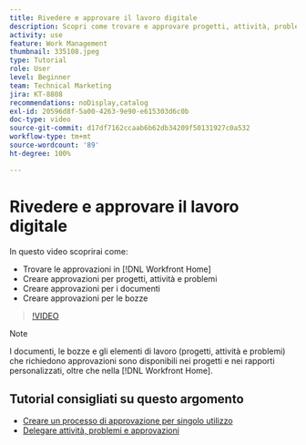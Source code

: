 ```yaml
---
title: Rivedere e approvare il lavoro digitale
description: Scopri come trovare e approvare progetti, attività, problemi, documenti e bozze in  [!DNL Workfront Home].
activity: use
feature: Work Management
thumbnail: 335108.jpeg
type: Tutorial
role: User
level: Beginner
team: Technical Marketing
jira: KT-8808
recommendations: noDisplay,catalog
exl-id: 20596d8f-5a00-4263-9e90-e615303d6c0b
doc-type: video
source-git-commit: d17df7162ccaab6b62db34209f50131927c0a532
workflow-type: tm+mt
source-wordcount: '89'
ht-degree: 100%

---
```


# Rivedere e approvare il lavoro digitale

In questo video scoprirai come:

* Trovare le approvazioni in [!DNL Workfront Home]
* Creare approvazioni per progetti, attività e problemi
* Creare approvazioni per i documenti
* Creare approvazioni per le bozze

>[!VIDEO](https://video.tv.adobe.com/v/335108/?quality=12&learn=on&enablevpops)


>[!NOTE]
>
>I documenti, le bozze e gli elementi di lavoro (progetti, attività e problemi) che richiedono approvazioni sono disponibili nei progetti e nei rapporti personalizzati, oltre che nella [!DNL Workfront Home].

## Tutorial consigliati su questo argomento

* [Creare un processo di approvazione per singolo utilizzo](/help/manage-work/approval-processes-and-milestone-paths/create-a-single-use-approval-process.md)
* [Delegare attività, problemi e approvazioni](/help/manage-work/approval-processes-and-milestone-paths/delegate-approvals.md)


<!---
learn more URLS
Approving work
Home area for Reviewers
Guides
Home overview for Reviewers
Issue page overview
--->
